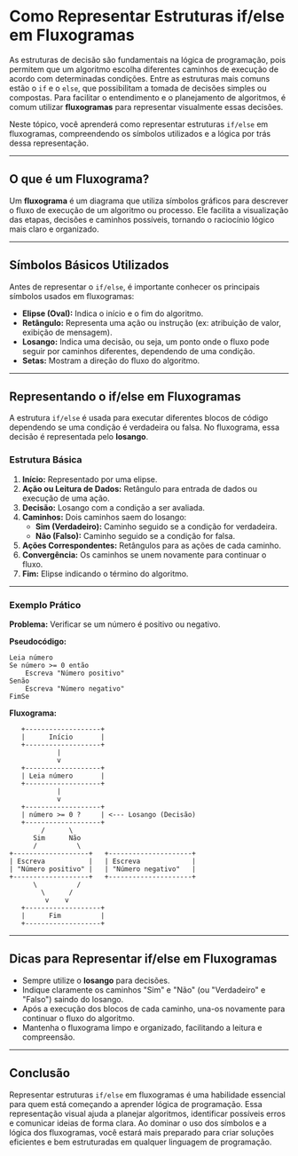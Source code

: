 # Como Representar Estruturas if/else em Fluxogramas

As estruturas de decisão são fundamentais na lógica de programação, pois permitem que um algoritmo escolha diferentes caminhos de execução de acordo com determinadas condições. Entre as estruturas mais comuns estão o `if` e o `else`, que possibilitam a tomada de decisões simples ou compostas. Para facilitar o entendimento e o planejamento de algoritmos, é comum utilizar **fluxogramas** para representar visualmente essas decisões.

Neste tópico, você aprenderá como representar estruturas `if/else` em fluxogramas, compreendendo os símbolos utilizados e a lógica por trás dessa representação.

---

## O que é um Fluxograma?

Um **fluxograma** é um diagrama que utiliza símbolos gráficos para descrever o fluxo de execução de um algoritmo ou processo. Ele facilita a visualização das etapas, decisões e caminhos possíveis, tornando o raciocínio lógico mais claro e organizado.

---

## Símbolos Básicos Utilizados

Antes de representar o `if/else`, é importante conhecer os principais símbolos usados em fluxogramas:

- **Elipse (Oval):** Indica o início e o fim do algoritmo.
- **Retângulo:** Representa uma ação ou instrução (ex: atribuição de valor, exibição de mensagem).
- **Losango:** Indica uma decisão, ou seja, um ponto onde o fluxo pode seguir por caminhos diferentes, dependendo de uma condição.
- **Setas:** Mostram a direção do fluxo do algoritmo.

---

## Representando o if/else em Fluxogramas

A estrutura `if/else` é usada para executar diferentes blocos de código dependendo se uma condição é verdadeira ou falsa. No fluxograma, essa decisão é representada pelo **losango**.

### Estrutura Básica

1. **Início:** Representado por uma elipse.
2. **Ação ou Leitura de Dados:** Retângulo para entrada de dados ou execução de uma ação.
3. **Decisão:** Losango com a condição a ser avaliada.
4. **Caminhos:** Dois caminhos saem do losango:
    - **Sim (Verdadeiro):** Caminho seguido se a condição for verdadeira.
    - **Não (Falso):** Caminho seguido se a condição for falsa.
5. **Ações Correspondentes:** Retângulos para as ações de cada caminho.
6. **Convergência:** Os caminhos se unem novamente para continuar o fluxo.
7. **Fim:** Elipse indicando o término do algoritmo.

---

### Exemplo Prático

**Problema:** Verificar se um número é positivo ou negativo.

**Pseudocódigo:**
```plaintext
Leia número
Se número >= 0 então
    Escreva "Número positivo"
Senão
    Escreva "Número negativo"
FimSe
```

**Fluxograma:**

```plaintext
   +-------------------+
   |      Início       |
   +-------------------+
            |
            v
   +-------------------+
   | Leia número       |
   +-------------------+
            |
            v
   +-------------------+
   | número >= 0 ?     | <--- Losango (Decisão)
   +-------------------+
        /      \
      Sim      Não
      /          \
+-------------------+   +---------------------+
| Escreva           |   | Escreva             |
| "Número positivo" |   | "Número negativo"   |
+-------------------+   +---------------------+
      \          /
        \      /
         v    v
   +-------------------+
   |      Fim          |
   +-------------------+
```

---

## Dicas para Representar if/else em Fluxogramas

- Sempre utilize o **losango** para decisões.
- Indique claramente os caminhos "Sim" e "Não" (ou "Verdadeiro" e "Falso") saindo do losango.
- Após a execução dos blocos de cada caminho, una-os novamente para continuar o fluxo do algoritmo.
- Mantenha o fluxograma limpo e organizado, facilitando a leitura e compreensão.

---

## Conclusão

Representar estruturas `if/else` em fluxogramas é uma habilidade essencial para quem está começando a aprender lógica de programação. Essa representação visual ajuda a planejar algoritmos, identificar possíveis erros e comunicar ideias de forma clara. Ao dominar o uso dos símbolos e a lógica dos fluxogramas, você estará mais preparado para criar soluções eficientes e bem estruturadas em qualquer linguagem de programação.